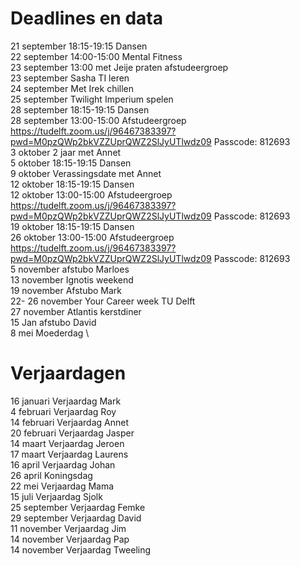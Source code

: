 # Deadlines en data
21 september 18:15-19:15 Dansen \
22 september 14:00-15:00 Mental Fitness \
23 september 13:00 met Jeije praten afstudeergroep \
23 september Sasha TI leren \
24 september Met Irek chillen \
25 september Twilight Imperium spelen \
28 september 18:15-19:15 Dansen \
28 september 13:00-15:00 Afstudeergroep https://tudelft.zoom.us/j/96467383397?pwd=M0pzQWp2bkVZZUprQWZ2SlJyUTlwdz09 Passcode: 812693 \
3 oktober 2 jaar met Annet \
5 oktober 18:15-19:15 Dansen \
9 oktober Verassingsdate met Annet \
12 oktober 18:15-19:15 Dansen \
12 oktober 13:00-15:00 Afstudeergroep https://tudelft.zoom.us/j/96467383397?pwd=M0pzQWp2bkVZZUprQWZ2SlJyUTlwdz09 Passcode: 812693 \
19 oktober 18:15-19:15 Dansen \
26 oktober 13:00-15:00 Afstudeergroep https://tudelft.zoom.us/j/96467383397?pwd=M0pzQWp2bkVZZUprQWZ2SlJyUTlwdz09 Passcode: 812693 \
5 november afstubo Marloes \
13 november Ignotis weekend \
19 november Afstubo Mark \
22- 26 november Your Career week TU Delft \
27 november Atlantis kerstdiner \
15 Jan afstubo David \
8 mei Moederdag \


# Verjaardagen
16 januari Verjaardag Mark \
4  februari Verjaardag Roy \
14 februari Verjaardag Annet \
20 februari Verjaardag Jasper \
14 maart Verjaardag Jeroen \
17 maart Verjaardag Laurens \
16 april Verjaardag Johan \
26 april Koningsdag \
22 mei Verjaardag Mama \
15 juli Verjaardag Sjolk \
25 september Verjaardag Femke \
29 september Verjaardag David \
11 november Verjaardag Jim \
14 november Verjaardag Pap \
14 november Verjaardag Tweeling

